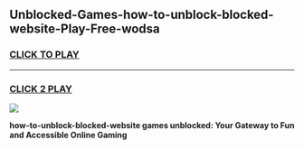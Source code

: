 
## Unblocked-Games-how-to-unblock-blocked-website-Play-Free-wodsa
<h3>
<a href="https://premium76.site?title=how-to-unblock-blocked-website&ref=21A">CLICK TO PLAY</a></h3>
<hr>

<h3>
<a href="https://premium76.site?title=how-to-unblock-blocked-website&ref=21A">CLICK 2 PLAY</a>
  
</h3>

<a href="https://premium76.site?title=how-to-unblock-blocked-website&ref=21A"><img src="https://clearcache.store/games.png"></a>


**how-to-unblock-blocked-website games unblocked: Your Gateway to Fun and Accessible Online Gaming**
